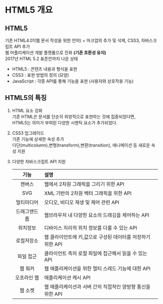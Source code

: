 # HTML5 개요

## HTML5
기존 HTML4.01(웹 문서 작성을 위한 언어) + 마크업의 추가 및 삭제, CSS3, 자바스크립트 API 추가
<br>웹 어플리케이션 개발 플랫폼으로 진화 **(기존 호환성 유지)**
<br>2017년 HTML 5.2 표준안까지 나온 상태
- HTML5      : 콘텐츠 내용과 형식을 표현
- CSS3       : 표현 방법의 정의 (모양)
- JavaScript : 각종 API를 통해 기능을 표현 (사용자와 상호작용 기능)

## HTML5의 특징
1. HTML 요소 강화
    <br>기존 HTML은 문서를 단순히 외양적으로 표현하는 것에 집중되었다면,
    <br>HTML5는 의미가 부여된 다양한 시멘틱 요소가 추가되었다.
2. CSS3 업그레이드
    <br>기존 기능에 상세한 속성 추가
    <br>다단(multicolumn),변형(transform),변환(transition), 애니메이션 등 새로운 속성 지원
3. 다양한 자바스크립트 API 지원
    
    |기능|설명|
    |:---:|:---|
    |캔버스|웹에서 2차원 그래픽을 그리기 위한 API|
    |SVG|XML 기반의 2차원 벡터 그래픽을 위한 API|
    |멀티미디어|오디오, 비디오 재생 및 제어 관련 API|
    |드래그앤드롭|웹브라우저 내 다양한 요소의 드래깅을 제어하는 API|
    |위치정보|디바이스 지리적 위치 정보를 다룰 수 있는 API|
    |로컬저장소|웹 클라이언트에 키,값으로 구성된 데이터를 저장하기 위한 API|
    |파일 접근|클라이언트 측의 로컬 파일에 접근해서 읽을 수 있는 API|
    |웹 워커|웹 애플리케이션을 위한 멀티 스레드 기능에 대한 API|
    |오프라인 웹|애플리케이션 캐시 API|
    |웹 소켓|웹 애플리케이션과 서버 간의 직접적인 양방향 통신을 위한 API|
    
